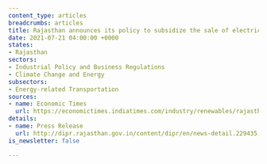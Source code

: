 ```yaml
---
content_type: articles
breadcrumbs: articles
title: Rajasthan announces its policy to subsidize the sale of electric vehicles
date: 2021-07-21 04:00:00 +0000
states:
- Rajasthan
sectors:
- Industrial Policy and Business Regulations
- Climate Change and Energy
subsectors:
- Energy-related Transportation
sources:
- name: Economic Times
  url: https://economictimes.indiatimes.com/industry/renewables/rajasthan-announces-subsidies-to-promote-electric-vehicles-after-delhi-maharashtra-and-gujarat-announce-similar-schemes/articleshow/84500259.cms
details:
- name: Press Release
  url: http://dipr.rajasthan.gov.in/content/dipr/en/news-detail.229435.html
is_newsletter: false

---
```

